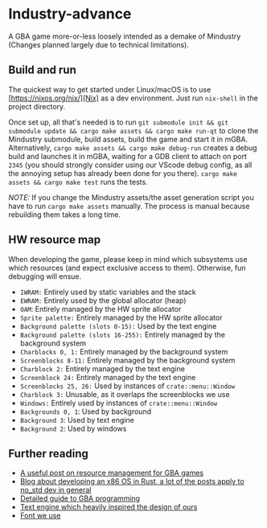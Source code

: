 # Industry-advance

A GBA game more-or-less loosely intended as a demake of Mindustry (Changes planned largely due to technical limitations).

## Build and run

The quickest way to get started under Linux/macOS is to use [https://nixos.org/nix/](Nix) as a dev environment. Just run `nix-shell` in the project directory.

Once set up, all that's needed is to run `git submodule init && git submodule update && cargo make assets && cargo make run-qt` to clone the Mindustry submodule, build assets, build the game and start it in mGBA. Alternatively, `cargo make assets && cargo make debug-run` creates a debug build and launches it in mGBA, waiting for a GDB client to attach on port `2345` (you should strongly consider using our VScode debug config, as all the annoying setup has already been done for you there).
`cargo make assets && cargo make test` runs the tests.

*NOTE:* If you change the Mindustry assets/the asset generation script you have to run `cargo make assets` manually. The process is manual because rebuilding them takes a long time.

## HW resource map

When developing the game, please keep in mind which subsystems use which
resources (and expect exclusive access to them). Otherwise, fun debugging will ensue.

* `IWRAM:` Entirely used by static variables and the stack
* `EWRAM:` Entirely used by the global allocator (heap)
* `OAM`: Entirely managed by the HW sprite allocator
* `Sprite palette:` Entirely managed by the HW sprite allocator
* `Background palette (slots 0-15):` Used by the text engine
* `Background palette (slots 16-255):` Entirely managed by the background system
* `Charblocks 0, 1:` Entirely managed by the background system
* `Screenblocks 8-11:` Entirely managed by the background system
* `Charblock 2:` Entirely managed by the text engine
* `Screenblock 24:` Entirely managed by the text engine
* `Screenblocks 25, 26:` Used by instances of `crate::menu::Window`
* `Charblock 3:` Unusable, as it overlaps the screenblocks we use
* `Windows:` Entirely used by instances of `crate::menu::Window`
* `Backgrounds 0, 1`: Used by background
* `Background 3`: Used by text engine
* `Background 2`: Used by windows

## Further reading

* [A useful post on resource management for GBA games](https://www.gamasutra.com/view/feature/131491/gameboy_advance_resource_management.php?print=1)
* [Blog about developing an x86 OS in Rust, a lot of the posts apply to no_std dev in general](https://os.phil-opp.com)
* [Detailed guide to GBA programming](https://www.coranac.com/tonc)
* [Text engine which heavily inspired the design of ours](https://www.coranac.com/tonc/text/text.htm)
* [Font we use](https://int10h.org/oldschool-pc-fonts/fontlist/#ibmcga)
